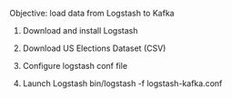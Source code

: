 Objective: load data from Logstash to Kafka

1. Download and install Logstash 

2. Download US Elections Dataset (CSV)

3. Configure logstash conf file

4. Launch Logstash bin/logstash -f logstash-kafka.conf

